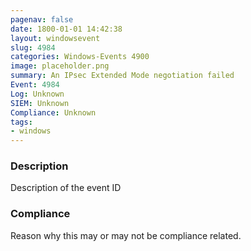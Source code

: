 ```yaml
---
pagenav: false
date: 1800-01-01 14:42:38
layout: windowsevent
slug: 4984
categories: Windows-Events 4900
image: placeholder.png
summary: An IPsec Extended Mode negotiation failed
Event: 4984
Log: Unknown
SIEM: Unknown
Compliance: Unknown
tags:
- windows
---
```


### Description

Description of the event ID

### Compliance

Reason why this may or may not be compliance related.
